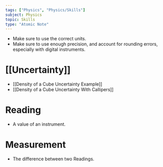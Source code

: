 ```yaml
---
tags: ["Physics", "Physics/Skills"]
subject: Physics
topic: Skills
type: "Atomic Note"
---
```

 
 - Make sure to use the correct units.
 - Make sure to use enough precision, and account for rounding errors, especially with digital instruments.

# [[Uncertainty]]
 - [[Density of a Cube Uncertainty Example]]
 - [[Density of a Cube Uncertainty With Callipers]]

# Reading 
 - A value of an instrument.
# Measurement
 - The difference between two Readings.